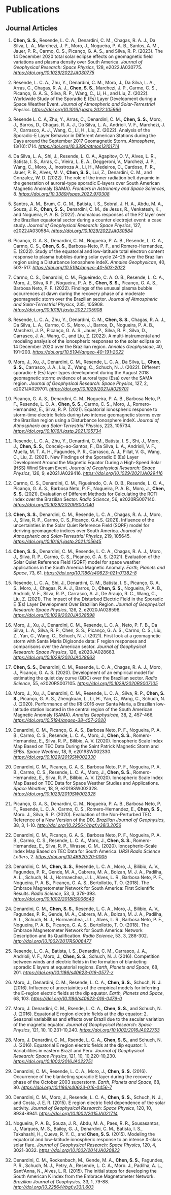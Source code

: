 # Publications

## Journal Articles

<!--- Published --->

1. **Chen, S. S.**, Resende, L. C. A., Denardini, C. M., Chagas, R. A. J., Da Silva, L. A., Marchezi, J. P., Moro, J., Nogueira, P. A. B., Santos, A. M., Jauer, P. R., Carmo, C. S., Picanço, G. A. S., and Silva, R. P. (2023). The 14 December 2020 total solar eclipse effects on geomagnetic field variations and plasma density over South America. *Journal of Geophysical Research: Space Physics*, 128, e2022JA030775. *https://doi.org/10.1029/2022JA030775*

1. Resende, L. C. A., Zhu, Y., Denardini, C. M., Moro, J., Da Silva, L. A., Arras, C., Chagas, R. A. J., **Chen, S. S.**, Marchezi, J. P., Carmo, C. S., Picanço, G. A. S., Silva, R. P., Wang, C., Li, H., and Liu, Z. (2022).  Worldwide Study of the Sporadic E (Es) Layer Development during a Space Weather Event. *Journal of Atmospheric and Solar-Terrestrial Physics*. *https://doi.org/10.1016/j.jastp.2022.105966*

1. Resende L. C. A, Zhu, Y., Arras, C., Denardini, C. M., **Chen, S. S.**, Moro, J., Barros, D., Chagas, R. A. J., Da Silva, L. A., Andrioli, V. F., Marchezi, J. P., Carrasco, A. J., Wang, C., Li, H., Liu, Z. (2022). Analysis of the Sporadic-E Layer Behavior in Different American Stations during the Days around the September 2017 Geomagnetic Storm. *Atmosphere*, 13(10):1714. *https://doi.org/10.3390/atmos13101714*

1. Da Silva, L. A., Shi, J., Resende, L. C. A., Agapitov, O. V.,  Alves, L. R., Batista, I. S., Arras, C., Vieira, L. E. A., Deggeroni, V., Marchezi, J. P., Wang, C., Moro, J., Inostroza A., Li, H., Medeiros, C., Cardoso, F. R., Jauer, P. R., Alves, M. V.,  **Chen, S. S.**, Lui, Z.,  Denardini, C. M., and Gonzalez, W. D. (2022).  The role of the inner radiation belt dynamic in the generation of auroral-type sporadic E-layers over South American Magnetic Anomaly (SAMA). *Frontiers in Astronomy and Space Sciences*, 8. *https://doi.org/10.3389/fspas.2022.970308*

1. Santos, A. M., Brum, C. G. M., Batista, I. S., Sobral, J. H. A., Abdu, M. A., Souza, J. R., **Chen, S. S.**, Denardini, C. M., de Jesus, R., Venkatesh, K., and Nogueira, P. A. B. (2022).  Anomalous responses of the F2 layer over the Brazilian equatorial sector during a counter electrojet event: a case study. *Journal of Geophysical Research: Space Physics*, 127, e2022JA030584. *https://doi.org/10.1029/2022JA030584*

1. Picanço, G. A. S., Denardini, C. M., Nogueira, P. A. B., Resende, L. C. A., Carmo, C. S., **Chen, S. S.**, Barbosa-Neto, P. F., and Romero-Hernandez, E. (2022). Study of the equatorial and low-latitude total electron content response to plasma bubbles during solar cycle 24–25 over the Brazilian region using a Disturbance Ionosphere indeX. *Annales Geophysicae*, 40, 503-517. *https://doi.org/10.5194/angeo-40-503-2022*

1. Carmo, C. S., Denardini, C. M., Figueiredo, C. A. O. B., Resende, L. C. A., Moro, J., Silva, R.P., Nogueira, P. A. B., **Chen, S. S.**, Picanço, G. A. S., Barbosa Neto, P. F.  (2022). Findings of the unusual plasma bubble occurrences at dawn during the recovery phase of a moderate geomagnetic storm over the Brazilian sector. *Journal of Atmospheric and Solar-Terrestrial Physics*, 235, 105908. *https://doi.org/10.1016/j.jastp.2022.105908*

1. Resende, L. C. A., Zhu, Y., Denardini, C. M., **Chen, S. S.**, Chagas, R. A. J., Da Silva, L. A., Carmo, C. S., Moro, J., Barros, D., Nogueira, P. A. B., Marchezi, J. P., Picanço, G. A. S., Jauer, P., Silva, R. P., Silva, D., Carrasco, J. A., Wang, C., and Liu, Z. (2022). A multi-instrumental and modeling analysis of the ionospheric responses to the solar eclipse on 14 December 2020 over the Brazilian region. *Annales Geophysicae*, 40, 191–203. *https://doi.org/10.5194/angeo-40-191-2022*

1. Moro, J., Xu, J., Denardini, C. M., Resende, L. C. A., Da Silva, L., **Chen, S. S.**, Carrasco, J. A., Liu, Z., Wang, C., Schuch, N. J. (2022). Different sporadic-E (Es) layer types development during the August 2018 geomagnetic storm: evidence of auroral type (Esa) over the SAMA region. *Journal of Geophysical Research: Space Physics*, 127, 2, e2021JA029701. *https://doi.org/10.1029/2021JA029701*



1. Picanço, G. A. S., Denardini, C. M., Nogueira, P. A. B., Barbosa Neto, P. F., Resende, L. C. A., **Chen, S. S.**, Carmo, C. S., Moro, J., Romero-Hernandez, E., Silva, R. P. (2021). Equatorial ionospheric response to storm-time electric fields during two intense geomagnetic storms over the Brazilian region using a Disturbance Ionosphere indeX. *Journal of Atmospheric and Solar-Terrestrial Physics*, 223, 105734. *https://doi.org/10.1016/j.jastp.2021.105734*

1. Resende, L. C. A., Zhu, Y., Denardini, C. M., Batista, I. S., Shi, J., Moro, J., **Chen, S. S.**, Conceiç\~ao-Santos, F., Da Silva, L. A., Andrioli, V. F., Muella, M. T. A. H., Fagundes, P. R., Carrasco, A. J., Pillat, V. G., Wang, C., Liu, Z. (2021). New Findings of the Sporadic E (Es) Layer Development Around the Magnetic Equator During a High-Speed Solar (HSS) Wind Stream Event. *Journal of Geophysical Research: Space Physics*, 126, 9, e2021JA029416. *https://doi.org/10.1029/2021JA029416*

1. Carmo, C. S., Denardini, C. M., Figueiredo, C. A. O. B., Resende, L. C. A., Picanço, G. A. S., Barbosa Neto, P. F., Nogueira, P. A. B., Moro, J., **Chen, S. S.** (2021). Evaluation of Different Methods for Calculating the ROTI index over the Brazilian Sector. *Radio Science*, 56, e2020RS007140. *https://doi.org/10.1029/2020RS007140*

1. **Chen, S. S.**, Denardini, C. M., Resende, L. C. A., Chagas, R. A. J., Moro, J., Silva, R. P., Carmo, C. S.,Picanço, G.A.S. (2021). Influence of the uncertainties in the Solar Quiet Reference Field (SQRF) model for deriving geomagnetic indices over South America. *Journal of Atmospheric and Solar-Terrestrial Physics*, 219, 105645. *https://doi.org/10.1016/j.jastp.2021.105645*

1. **Chen, S. S.**, Denardini, C. M., Resende, L. C. A., Chagas, R. A. J., Moro, J., Silva, R. P., Carmo, C. S., Picanço, G. A. S. (2021). Evaluation of the Solar Quiet Reference Field (SQRF) model for space weather applications in the South America Magnetic Anomaly. *Earth, Planets and Space*, 73, 61. *https://doi.org/10.1186/s40623-021-01382-8*

1. Resende, L. C. A., Shi, J., Denardini, C. M., Batista, I. S., Picanço, G. A. S., Moro, J., Chagas, R. A. J., Barros, D., **Chen, S. S.**, Nogueira, P. A. B., Andrioli, V. F., Silva, R. P., Carrasco, A. J., De Araujo, R. C., Wang, C., Liu, Z. (2021). The Impact of the Disturbed Electric Field in the Sporadic E (Es) Layer Development Over Brazilian Region. *Journal of Geophysical Research: Space Physics*, 126, 2, e2020JA028598. *https://doi.org/10.1029/2020JA028598*

1. Moro, J., Xu, J., Denardini, C. M., Resende, L. C. A., Neto, P. F. B., Da Silva, L. A., Silva, R. P., Chen, S. S., Picanço, G. A. S., Carmo, C. S., Liu, Z., Yan, C., Wang, C., Schuch, N. J. (2021). First look at a geomagnetic storm with Santa Maria Digisonde data: F region responses and comparisons over the American sector. *Journal of Geophysical Research: Space Physics*, 126, e2020JA028663. *https://doi.org/10.1029/2020JA028663*


1. **Chen, S. S.**, Denardini, C. M., Resende, L. C. A., Chagas, R. A. J., Moro, J., Picanço, G. A. S. (2020). Development of an empirical model for estimating the quiet day curve (QDC) over the Brazilian sector. *Radio Science*, 55, e2020RS007105. *https://doi.org/10.1029/2020RS007105*

1. Moro, J., Xu, J., Denardini, C. M., Resende, L. C. A., Silva, R. P., **Chen, S. S.**, Picanço, G. A. S., Zhengkuan, L., Li, H., Yan, C., Wang, C., Schuch, N. J. (2020). Performance of the IRI-2016 over Santa Maria, a Brazilian low-latitude station located in the central region of the South American Magnetic Anomaly (SAMA). *Annales Geophysicae*, 38, 2, 457-466. *https://doi.org/10.5194/angeo-38-457-2020*

1. Denardini, C. M., Picanço, G. A. S., Barbosa Neto, P. F., Nogueira, P. A. B., Carmo, C. S., Resende, L. C. A., Moro, J., **Chen, S. S.**, Romero-Hernandez, E., Silva, R. P., Bilibio, A. V. (2020). Ionospheric Scale Index Map Based on TEC Data During the Saint Patrick Magnetic Storm and EPBs. *Space Weather*, 18, 9, e2019SW002330. *https://doi.org/10.1029/2019SW002330*

1. Denardini, C. M., Picanço, G. A. S., Barbosa Neto, P. F., Nogueira, P. A. B., Carmo, C. S., Resende, L. C. A., Moro, J., **Chen, S. S.**, Romero-Hernandez, E., Silva, R. P., Bilibio, A. V. (2020). Ionospheric Scale Index Map Based on TEC Data for Space Weather Studies and Applications. *Space Weather*, 18, 9, e2019SW002328. *https://doi.org/10.1029/2019SW002328*

1. Picanço, G. A. S., Denardini, C. M., Nogueira, P. A. B., Barbosa Neto, P. F., Resende, L. C. A., Carmo, C. S., Romero-Hernandez, E., **Chen, S. S.**, Moro. J., Silva, R. P. (2020). Evaluation of the Non-Perturbed TEC Reference of a New Version of the DIX. *Brazilian Journal of Geophysics*, 38, 3, 1-10. *http://doi.org/10.22564/rbgf.v38i3.2056*

1. Denardini, C. M., Picanço, G. A. S., Barbosa Neto, P. F., Nogueira, P. A. B., Carmo, C. S., Resende, L. C. A., Moro, J., **Chen, S. S.**, Romero-Hernandez, E., Silva, R. P., Wrasse, C. M.. (2020). Ionospheric-Scale Index Map Based on TEC Data for South America. *URSI Radio Science Letters*, 2. *https://doi.org/10.46620/20-0005*



1. Denardini, C. M., **Chen, S. S.**, Resende, L. C. A., Moro, J., Bilibio, A. V., Fagundes, P. R., Gende, M. A., Cabrera, M. A., Bolzan, M. J. A., Padilha, A. L., Schuch, N. J., Hormaechea, J. L., Alves, L. R., Barbosa Neto, P. F., Nogueira, P. A. B., Picanço, G. A. S., Bertollotto, T. O. (2018). The Embrace Magnetometer Network for South America: First Scientific Results. *Radio Science*, 53, 3, 379-393. *https://doi.org/10.1002/2018RS006540*

1. Denardini, C. M., **Chen, S. S.**, Resende, L. C. A., Moro, J., Bilibio, A. V., Fagundes, P. R., Gende, M. A., Cabrera, M. A., Bolzan, M. J. A., Padilha, A. L., Schuch, N. J., Hormaechea, J. L., Alves, L. R., Barbosa Neto, P. F., Nogueira, P. A. B., Picanço, G. A. S., Bertollotto, T. O. (2018). The Embrace Magnetometer Network for South America: Network Description and Its Qualification. *Radio Science*, 53, 3, 288-302. *http://doi.org/10.1002/2017RS006477*



1. Resende, L. C. A., Batista, I. S., Denardini, C. M., Carrasco, J. A., Andrioli, V. F., Moro, J., **Chen, S. S.**, Schuch, N. J. (2016). Competition between winds and electric fields in the formation of blanketing sporadic E layers at equatorial regions. *Earth, Planets and Space*, 68, 201. *https://doi.org/10.1186/s40623-016-0577-z*

1. Moro, J., Denardini, C. M., Resende, L. C. A., **Chen, S. S.**, Schuch, N. J. (2016). Influence of uncertainties of the empirical models for inferring the E-region electric fields at the dip equator. *Earth, Planets and Space*, 68, 103. *https://doi.org/10.1186/s40623-016-0479-0*

1. Moro, J. Denardini, C. M., Rsende, L. C. A., **Chen, S. S.**, and Schuch, N. J. (2016). Equatorial E region electric fields at the dip equator: 2. Seasonal variabilities and effects over Brazil due to the secular variation of the magnetic equator. *Journal of Geophysical Research: Space Physics*, 121, 10, 10,231-10,240. *https://doi.org/10.1002/2016JA022753*

1. Moro, J. Denardini, C. M., Rsende, L. C. A., **Chen, S. S.**, and Schuch, N. J. (2016). Equatorial E region electric fields at the dip equator: 1. Variabilities in eastern Brazil and Peru. *Journal of Geophysical Research: Space Physics*, 121, 10, 10,220-10,230. *https://doi.org/10.1002/2016JA022751*

1. Denardini, C. M., Resende, L. C. A., Moro, J., **Chen, S. S.** (2016). Occurrence of the blanketing sporadic E layer during the recovery phase of the October 2003 superstorm. *Earth, Planets and Space*, 68, 80. *https://doi.org/10.1186/s40623-016-0456-7*



1. Denardini, C. M., Moro, J., Resende, L. C. A., **Chen, S. S.**, Schuch, N. J., and Costa, J. E. R. (2015). E region electric field dependence of the solar activity. *Journal of Geophysical Research: Space Physics*, 120, 10, 8934-8941. *https://doi.org/10.1002/2015JA021714*

1. Nogueira, P. A. B., Souza, J. R., Abdu, M. A., Paes, R. R., Sousasantos, J., Marques, M. S., Bailey, G. J., Denardini, C. M., Batista, I. S., Takahashi, H., Cueva, R. Y. C., and **Chen, S. S.** (2015). Modeling the equatorial and low-latitude ionospheric response to an intense X-class solar flare. *Journal of Geophysical Research: Space Physics*, 120, 4, 3021-3032. *https://doi.org/10.1002/2014JA020823*

1. Denardini, C. M., Rockenbach, M., Gende, M. A., **Chen, S. S.**, Fagundes, P. R., Schuch, N. J., Petry, A., Resende, L. C. A., Moro. J., Padilha, A. L., Sant'Anna, N., Alves, L. R. (2015). The initial steps for developing the South American K index from the Embrace Magnetometer Network. *Brazilian Journal of Geophysics*, 33, 1, 79-88. *http://doi.org/10.22564/rbgf.v33i1.603*
